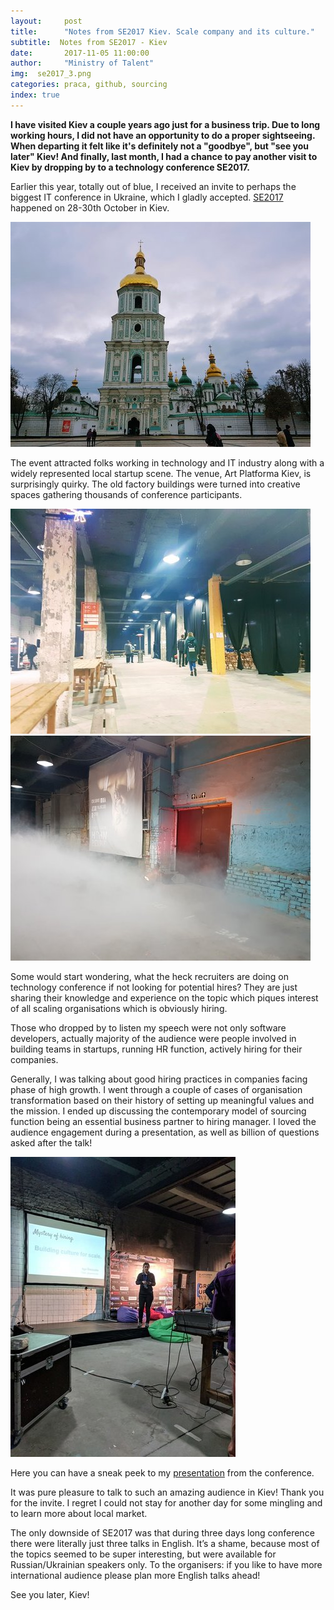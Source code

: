 ```yaml
---
layout:     post
title:      "Notes from SE2017 Kiev. Scale company and its culture."
subtitle:  Notes from SE2017 - Kiev
date:       2017-11-05 11:00:00 
author:     "Ministry of Talent"
img:  se2017_3.png
categories: praca, github, sourcing
index: true
---
```


<b>I have visited Kiev a couple years ago just for a business trip. Due to long working hours, I did not have an opportunity to do a proper sightseeing. When departing it felt like it's definitely not a "goodbye", but "see you later" Kiev! And finally, last month, I had a chance to pay another visit to Kiev by dropping by to a technology conference SE2017.</b>

  
Earlier this year, totally out of blue, I received an invite to perhaps the biggest IT conference in Ukraine, which I gladly accepted. <a href="https://se2017.indevlab.com/" target="_blank">SE2017</a> happened on 28-30th October in Kiev.
 
 <img src="/images/rsz_se2017_churches.jpg" class="img-responsive" alt="Picture">
 
 The event attracted folks working in technology and IT industry along with a widely represented local startup scene. The venue, Art Platforma Kiev, is surprisingly quirky. The old factory buildings were turned into creative spaces gathering thousands of conference participants. 
 
 <img src="/images/rsz_industr.jpg" class="img-responsive" alt="Picture"> <img src="/images/rsz_se2017_blue.jpg" class="img-responsive" alt="Picture">
  
Some would start wondering, what the heck recruiters are doing on technology conference if not looking for potential hires? They are just sharing their knowledge and experience on the topic which piques interest of all scaling organisations which is obviously hiring. 
 
 Those who dropped by to listen my speech were not only software developers, actually majority of the audience were people involved in building teams in startups, running HR function, actively hiring for their companies.
 
 Generally, I was talking about good hiring practices in companies facing phase of high growth. I went through a couple of cases of organisation transformation based on their history of setting up meaningful values and the mission. I ended up discussing the contemporary model of sourcing function being an essential business partner to hiring manager. I loved the audience engagement during a presentation, as well as billion of questions asked after the talk!
 
 <img src="/images/se2017conference.jpg" class="img-responsive" alt="Picture">
 
 Here you can have a sneak peek to my <a href="https://www.slideshare.net/desiak/mystery-of-hiring-building-culture-for-scale-81825174" target="_blank"> presentation</a> from the conference. 

 
 It was pure pleasure to talk to such an amazing audience in Kiev! Thank you for the invite. I regret I could not stay for another day for some mingling and to learn more about local market. 
 
 The only downside of SE2017 was that during three days long conference there were literally just three talks in English. It’s a shame, because most of the topics seemed to be super interesting, but were available for Russian/Ukrainian speakers only. To the organisers: if you like to have more international audience please plan more English talks ahead!
 
 See you later, Kiev!
  
  
  
  
  
 
 
 
  
  
  
   
   
  


